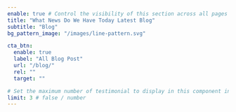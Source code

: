 ```yaml
---
enable: true # Control the visibility of this section across all pages where it is used
title: "What News Do We Have Today Latest Blog"
subtitle: "Blog"
bg_pattern_image: "/images/line-pattern.svg"

cta_btn:
  enable: true
  label: "All Blog Post"
  url: "/blog/"
  rel: ""
  target: ""

# Set the maximum number of testimonial to display in this component instance
limit: 3 # false / number
---
```

